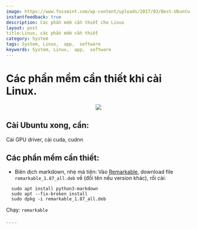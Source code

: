 ```yaml
---
image: https://www.fossmint.com/wp-content/uploads/2017/03/Best-Ubuntu-Desktop-Apps.png
instantfeedback: true
description: Các phần mềm cần thiết cho Linux 
layout: post
title:Linux, các phần mềm cần thiết
category: System 
tags: System, Linux,  app,  software   
keywords: System, Linux,  app,  software  
---
```


# Các phần mềm cần thiết khi cài Linux.

<div style="text-align:center"><img src ="https://www.fossmint.com/wp-content/uploads/2017/03/Best-Ubuntu-Desktop-Apps.png" /></div>


## Cài Ubuntu xong, cần: 
Cài GPU driver, cài cuda, cudnn


## Các phần mềm cần thiết:

- Biên dịch markdown, nhẹ mà tiện: Vào [Remarkable](remarkableapp.github.io), download file ``remarkable_1.87_all.deb`` về (đổi tên nếu version khác), rồi cài: 
```
  sudo apt install python3-markdown
  sudo apt --fix-broken install
  sudo dpkg -i remarkable_1.87_all.deb
```
Chạy: ``remarkable``













.
.
.
.